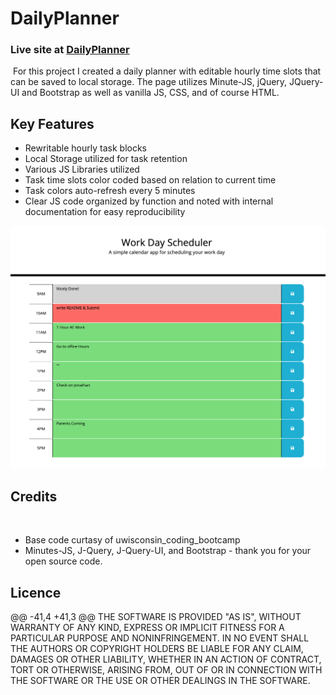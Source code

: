 # DailyPlanner
### Live site at [DailyPlanner](https://cgsdesign.github.io/DailyPlanner/)
​
For this project I created a daily planner with editable hourly time slots that can be saved to local storage. The page utilizes Minute-JS, jQuery, JQuery-UI and Bootstrap as well as vanilla JS, CSS, and of course HTML. 
​
## Key Features
* Rewritable hourly task blocks 
* Local Storage utilized for task retention
* Various JS Libraries utilized
* Task time slots color coded based on relation to current time
* Task colors auto-refresh every 5 minutes
* Clear JS code organized by function and noted with internal documentation for easy reproducibility




![DailyPlanner](./assets/LiveSiteStill.png)


## Credits
​
* Base code curtasy of uwisconsin_coding_bootcamp
* Minutes-JS, J-Query, J-Query-UI, and Bootstrap - thank you for your open source code.
​
## Licence 

@@ -41,4 +41,3 @@ THE SOFTWARE IS PROVIDED "AS IS", WITHOUT WARRANTY OF ANY KIND, EXPRESS OR IMPLICIT FITNESS FOR A PARTICULAR PURPOSE AND NONINFRINGEMENT. IN NO EVENT SHALL THE AUTHORS OR COPYRIGHT HOLDERS BE LIABLE FOR ANY CLAIM, DAMAGES OR OTHER LIABILITY, WHETHER IN AN ACTION OF CONTRACT, TORT OR OTHERWISE, ARISING FROM, OUT OF OR IN CONNECTION WITH THE SOFTWARE OR THE USE OR OTHER DEALINGS IN THE SOFTWARE.